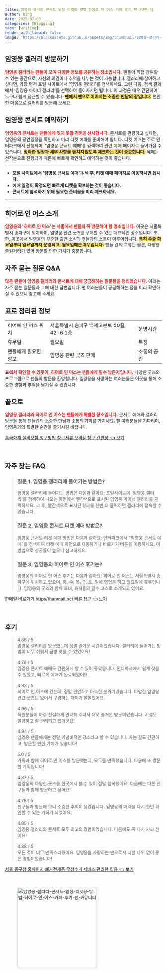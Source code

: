 ```yaml
---
title: 임영웅 갤러리 콘서트 일정 티켓팅 방법 히어로 인 어스 카페 후기 팬 커뮤니티
author: bing
date: 2025-02-03
categories: [Blogging]
tags: [writing]
render_with_liquid: false
image: 'https://blackassets.github.io/assets/img/thumbnail/임영웅-갤러리-콘서트-일정-티켓팅-방법-히어로-인-어스-카페-후기-팬-커뮤니티.webp'
---
```



<h2 id='임영웅 갤러리 방문하기'>임영웅 갤러리 방문하기</h2>

<p><b><span style="color: #ee2323;">임영웅 갤러리는 팬들이 모여 다양한 정보를 공유하는 장소입니다.</span></b> 팬들이 직접 참여할 수 있는 공간으로, 자신의 의견이나 추억을 나누는 것이 가능합니다. 갤러리에 참여하고 싶다면, 가장 먼저 포털 사이트에서 '임영웅 갤러리'를 검색하세요. 그런 다음, 검색 결과에서 '임영웅 마이너 갤러리'를 선택하여 들어가시면 됩니다. 이 과정은 매우 간단하여 누구나 쉽게 접근할 수 있습니다. <b><span style="background-color: #ffe066;">팬에서 팬으로 이어지는 소중한 만남의 장입니다.</span></b> 편안한 마음으로 갤러리를 방문해 보세요.</p>

<h2 id='임영웅 콘서트 예약하기'>임영웅 콘서트 예약하기</h2>

<p><b><span style="color: #ee2323;">임영웅의 콘서트는 팬들에게 잊지 못할 경험을 선사합니다.</span></b> 콘서트를 관람하고 싶다면, 임영웅의 공연일정을 확인하고 미리 티켓 예매를 준비해야 합니다. 티켓 예매는 주로 인터파크에서 진행되며, '임영웅 콘서트 예매'를 검색하여 관련 예매 페이지로 들어가실 수 있습니다. <b><span style="background-color: #ffe066;">정확한 일정과 세부 사항을 놓치지 않도록 체크하는 것이 중요합니다.</span></b> 예매는 선착순으로 진행되기 때문에 빠르게 확인하고 예약하는 것이 좋습니다.</p>

<hr />

<ul>
    <li><b>포털 사이트에서 '임영웅 콘서트 예매' 검색 후, 티켓 예매 페이지로 이동하시면 됩니다.</b></li>
    <li><b>예매 일정이 확정되면 빠르게 티켓을 확보하는 것이 좋습니다.</b></li>
    <li><b>콘서트에 참석하기 위해 필요한 준비물을 미리 체크하세요.</b></li>
</ul>

<hr />

<h2 id='히어로 인 어스 소개'>히어로 인 어스 소개</h2>

<p><b><span style="color: #ee2323;">임영웅의 '히어로 인 어스'는 서울에서 팬들이 꼭 방문해야 할 명소입니다.</span></b> 이곳은 서울특별시 송파구에 위치하며, 임영웅 관련 굿즈를 구매할 수 있는 대표적인 장소입니다. 또한, 이곳에서 임영웅의 꾸준한 출연 소식과 팬들과의 소통이 이루어집니다. <b><span style="background-color: #ffe066;">특히 주중 화요일부터 일요일까지 운영되고, 월요일에는 휴무입니다.</span></b> 팬들 간의 교류는 물론, 다양한 즐길거리가 있어 방문할 만한 가치가 충분합니다.</p>

<h2 id='자주 묻는 질문 Q&A'>자주 묻는 질문 Q&A</h2>

<p><b><span style="color: #ee2323;">많은 팬들이 임영웅 갤러리와 콘서트에 대해 궁금해하는 질문들을 정리했습니다.</span></b> 아래는 자주 묻는 질문들과 그에 대한 답변입니다. 팬 여러분들이 궁금해하는 점을 미리 확인하실 수 있으니 참고해 주세요.</p>

<h2 id='표로 정리된 정보'>표로 정리된 정보</h2>

<table>
    <tr>
        <td>히어로 인 어스 위치</td>
        <td>서울특별시 송파구 백제고분로 50길 42-6 1층</td>
        <td>운영시간</td>
    </tr>
    <tr>
        <td>휴무일</td>
        <td>월요일</td>
        <td>특징</td>
    </tr>
    <tr>
        <td>팬들에게 필요한 정보</td>
        <td>임영웅 관련 굿즈 판매</td>
        <td>소통의 공간</td>
    </tr>
</table>

<p><b><span style="color: #ee2323;">표에서 확인할 수 있듯이, 히어로 인 어스는 팬들에게 필수 방문지입니다.</span></b> 다양한 굿즈와 프로그램으로 팬들의 방문을 환영합니다. 임영웅을 사랑하는 여러분들은 이곳을 통해 소중한 경험과 추억을 남기실 수 있습니다.</p>

<h2 id='끝으로'>끝으로</h2>

<p><b><span style="color: #ee2323;">임영웅 갤러리와 히어로 인 어스는 팬들에게 특별한 장소입니다.</span></b> 콘서트 예매와 갤러리 방문을 통해 팬들간의 소중한 만남과 소통의 기회를 가지세요. 팬 여러분들을 기다리며, 임영웅과의 특별한 순간을 즐기시길 바랍니다.</p>


<p><a class="click-button" title="흥국화재 실비보험 청구방법 청구서류 모바일 청구 간편성" href="https://blackassets.github.io/posts/%ED%9D%A5%EA%B5%AD%ED%99%94%EC%9E%AC-%EC%8B%A4%EB%B9%84%EB%B3%B4%ED%97%98-%EC%B2%AD%EA%B5%AC%EB%B0%A9%EB%B2%95-%EC%B2%AD%EA%B5%AC%EC%84%9C%EB%A5%98-%EB%AA%A8%EB%B0%94%EC%9D%BC-%EC%B2%AD%EA%B5%AC-%EA%B0%84%ED%8E%B8%EC%84%B1/" rel="dofollow">흥국화재 실비보험 청구방법 청구서류 모바일 청구 간편성 👈 보기</a></p><br>
<h2 id='자주_찾는_FAQ'>자주 찾는 FAQ</h2>
<div itemscope="" itemtype="https://schema.org/FAQPage"> 
<blockquote> 
<div itemscope="" itemprop="mainEntity" itemtype="https://schema.org/Question"> 
<h3 itemprop="name">질문 1. 임영웅 갤러리에 들어가는 방법은?</h3> 
<div itemscope="" itemprop="acceptedAnswer" itemtype="https://schema.org/Answer"> 
<span itemprop="text"> 
<p>임영웅 갤러리에 들어가는 방법은 다음과 같아요: 포털사이트에 '임영웅 갤러리'를 검색하여 나오는 화면에서 빨간색으로 표시된 임영웅 마이너 갤러리를 클릭하세요. 그 후, 빨간색으로 표시된 링크를 한번 더 클릭하면 갤러리에 접속할 수 있습니다.</p> 
</span> 
</div> 
</div> 

<div itemscope="" itemprop="mainEntity" itemtype="https://schema.org/Question"> 
<h3 itemprop="name">질문 2. 임영웅 콘서트 티켓 예매 방법은?</h3> 
<div itemscope="" itemprop="acceptedAnswer" itemtype="https://schema.org/Answer"> 
<span itemprop="text"> 
<p>임영웅 콘서트 티켓 예매 방법은 다음과 같아요: 인터파크에서 "임영웅 콘서트 예매"를 검색하여 티켓 예매 화면으로 이동하거나 바로가기 버튼을 이용하세요. 이 방법으로 성공률이 높으니 참고하세요.</p> 
</span> 
</div> 
</div> 

<div itemscope="" itemprop="mainEntity" itemtype="https://schema.org/Question"> 
<h3 itemprop="name">질문 3. 임영웅의 히어로 인 어스 후기는?</h3> 
<div itemscope="" itemprop="acceptedAnswer" itemtype="https://schema.org/Answer"> 
<span itemprop="text"> 
<p>임영웅의 히어로 인 어스 후기는 다음과 같아요: 히어로 인 어스는 서울특별시 송파구에 위치하고 있으며, 화, 수, 목, 금, 토, 일에 영업을 하고 월요일에 휴무입니다. 임영웅의 굿즈와 함께 효녀, 효자들의 필수 코스로 소개되고 있어요.</p> 
</span> 
</div> 
</div> 
</blockquote> 
</div>
<p><a class="click-button" title="한메일 바로가기 https//hanmail.net 빠른 접근" href="https://blackassets.github.io/posts/%ED%95%9C%EB%A9%94%EC%9D%BC-%EB%B0%94%EB%A1%9C%EA%B0%80%EA%B8%B0-httpshanmail.net-%EB%B9%A0%EB%A5%B8-%EC%A0%91%EA%B7%BC/" rel="dofollow">한메일 바로가기 https//hanmail.net 빠른 접근 👈 보기</a></p><br>
<h2 id='후기'>후기</h2>
<div itemscope itemtype="https://schema.org/Product">
  <blockquote>
  <div itemprop="review" itemscope itemtype="https://schema.org/Review">
      <div itemprop="reviewRating" itemscope itemtype="https://schema.org/Rating"> <span itemprop="ratingValue">4.86</span> / <span itemprop="bestRating">5</span> </div>
      <span itemprop="reviewBody">임영웅 갤러리를 방문했는데 정말 즐거운 시간이었습니다. 갤러리에 들어가는 방법이 너무 쉬워서 금방 찾을 수 있었어요!</span>
  </div>
  <br>
  <div itemprop="review" itemscope itemtype="https://schema.org/Review">
      <div itemprop="reviewRating" itemscope itemtype="https://schema.org/Rating"> <span itemprop="ratingValue">4.76</span> / <span itemprop="bestRating">5</span> </div>
      <span itemprop="reviewBody">임영웅 콘서트 예매도 간편하게 할 수 있어 좋았습니다. 인터파크에서 쉽게 찾을 수 있었고, 빠르게 예매가 완료되었어요.</span>
  </div>
  <br>
  <div itemprop="review" itemscope itemtype="https://schema.org/Review">
      <div itemprop="reviewRating" itemscope itemtype="https://schema.org/Rating"> <span itemprop="ratingValue">4.93</span> / <span itemprop="bestRating">5</span> </div>
      <span itemprop="reviewBody">히어로 인 어스에 갔는데, 정말 편안하고 아늑한 분위기였습니다. 다양한 임영웅 관련 굿즈도 있어서 구경하는 재미가 쏠쏠했어요.</span>
  </div>
  <br>
  <div itemprop="review" itemscope itemtype="https://schema.org/Review">
      <div itemprop="reviewRating" itemscope itemtype="https://schema.org/Rating"> <span itemprop="ratingValue">4.96</span> / <span itemprop="bestRating">5</span> </div>
      <span itemprop="reviewBody">직원분들이 아주 친절하게 안내해 주셔서 더욱 즐거운 방문이었습니다. 시설도 깔끔하고 잘 관리되고 있더군요!</span>
  </div>
  <br>
  <div itemprop="review" itemscope itemtype="https://schema.org/Review">
      <div itemprop="reviewRating" itemscope itemtype="https://schema.org/Rating"> <span itemprop="ratingValue">4.94</span> / <span itemprop="bestRating">5</span> </div>
      <span itemprop="reviewBody">임영웅 팬들에게는 정말 기념비적인 장소라고 할 수 있습니다. 가는 길도 간편하고, 방문할 만한 가치가 있습니다!</span>
  </div>
  <br>
  <div itemprop="review" itemscope itemtype="https://schema.org/Review">
      <div itemprop="reviewRating" itemscope itemtype="https://schema.org/Rating"> <span itemprop="ratingValue">5.0</span> / <span itemprop="bestRating">5</span> </div>
      <span itemprop="reviewBody">가족과 함께 히어로 인 어스를 방문했는데, 모두들 만족했습니다. 다음에 또 방문할 계획입니다!</span>
  </div>
  <br>
  <div itemprop="review" itemscope itemtype="https://schema.org/Review">
      <div itemprop="reviewRating" itemscope itemtype="https://schema.org/Rating"> <span itemprop="ratingValue">4.87</span> / <span itemprop="bestRating">5</span> </div>
      <span itemprop="reviewBody">임영웅의 다양한 굿즈를 한곳에서 볼 수 있어 정말 행복했어요. 다음에는 다른 친구들과 함께 방문하고 싶어요!</span>
  </div>
  <br>
  <div itemprop="review" itemscope itemtype="https://schema.org/Review">
      <div itemprop="reviewRating" itemscope itemtype="https://schema.org/Rating"> <span itemprop="ratingValue">4.78</span> / <span itemprop="bestRating">5</span> </div>
      <span itemprop="reviewBody">친구들과 방문해 보니 소중한 추억이 생겼습니다. 임영웅의 매력을 다시 한번 확인할 수 있는 기회가 되었어요.</span>
  </div>
  <br>
  <div itemprop="review" itemscope itemtype="https://schema.org/Review">
      <div itemprop="reviewRating" itemscope itemtype="https://schema.org/Rating"> <span itemprop="ratingValue">4.85</span> / <span itemprop="bestRating">5</span> </div>
      <span itemprop="reviewBody">임영웅 갤러리와 콘서트 모두 최고의 경험이었습니다. 다음에도 꼭 다시 가고 싶어요!</span>
  </div>
  <br>
  <div itemprop="review" itemscope itemtype="https://schema.org/Review">
      <div itemprop="reviewRating" itemscope itemtype="https://schema.org/Rating"> <span itemprop="ratingValue">4.88</span> / <span itemprop="bestRating">5</span> </div>
      <span itemprop="reviewBody">모든 것이 너무 만족스러웠어요. 임영웅을 사랑하는 팬으로서 더할 나위 없이 좋은 경험이었습니다!</span>
  </div>
  </blockquote>
</div>
<p><a class="click-button" title="서울 중구청 홈페이지 폐가전제품 무상수거 서비스 편리한 이용" href="https://blackassets.github.io/posts/%EC%84%9C%EC%9A%B8-%EC%A4%91%EA%B5%AC%EC%B2%AD-%ED%99%88%ED%8E%98%EC%9D%B4%EC%A7%80-%ED%8F%90%EA%B0%80%EC%A0%84%EC%A0%9C%ED%92%88-%EB%AC%B4%EC%83%81%EC%88%98%EA%B1%B0-%EC%84%9C%EB%B9%84%EC%8A%A4-%ED%8E%B8%EB%A6%AC%ED%95%9C-%EC%9D%B4%EC%9A%A9/" rel="dofollow">서울 중구청 홈페이지 폐가전제품 무상수거 서비스 편리한 이용 👈 보기</a></p><br>
<figure class="image"><img src="https://blackassets.github.io/assets/img/thumbnail/임영웅-갤러리-콘서트-일정-티켓팅-방법-히어로-인-어스-카페-후기-팬-커뮤니티.webp" alt="임영웅-갤러리-콘서트-일정-티켓팅-방법-히어로-인-어스-카페-후기-팬-커뮤니티" width="256" height="256"></figure>
